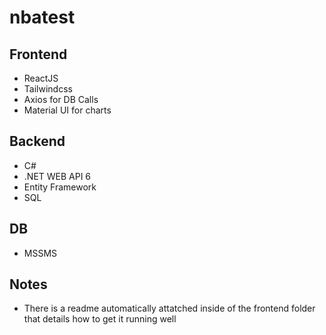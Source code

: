 # nbatest

## Frontend
- ReactJS
- Tailwindcss
- Axios for DB Calls
- Material UI for charts

## Backend
- C#
- .NET WEB API 6
- Entity Framework
- SQL

## DB
- MSSMS

## Notes
- There is a readme automatically attatched inside of the frontend folder that details how to get it running well
